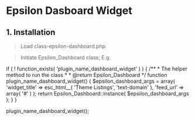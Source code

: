 # Epsilon Dasboard Widget

## 1. Installation
> Load class-epsilon-dashboard.php

> Initiate Epsilon_Dashboard class; E.g.

if ( ! function_exists( 'plugin_name_dashboard_widget' ) ) {
	/**
	 * The helper method to run the class
	 *
	 * @return Epsilon_Dashboard
	 */
	function plugin_name_dashboard_widget() {
		$epsilon_dashboard_args = array(
			'widget_title' => esc_html__( 'Theme Listings', 'text-domain' ),
			'feed_url'	=> array( '#' )
		);
		return Epsilon_Dashboard::instance( $epsilon_dashboard_args );
	}
}

plugin_name_dashboard_widget();
